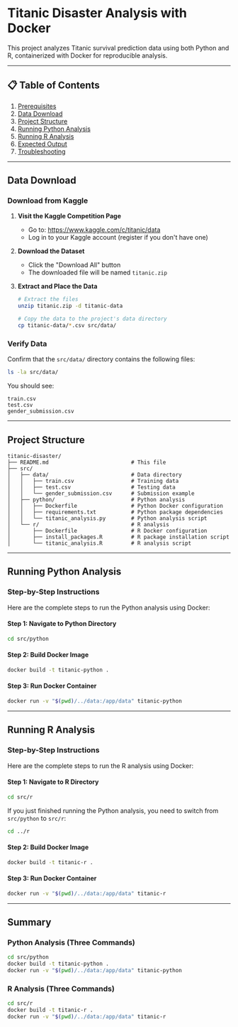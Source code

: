 # Titanic Disaster Analysis with Docker

This project analyzes Titanic survival prediction data using both Python and R, containerized with Docker for reproducible analysis.

---

## 📋 Table of Contents

1. [Prerequisites](#prerequisites)
2. [Data Download](#data-download)
3. [Project Structure](#project-structure)
4. [Running Python Analysis](#running-python-analysis)
5. [Running R Analysis](#running-r-analysis)
6. [Expected Output](#expected-output)
7. [Troubleshooting](#troubleshooting)

---


## Data Download

### Download from Kaggle

1. **Visit the Kaggle Competition Page**
   - Go to: https://www.kaggle.com/c/titanic/data
   - Log in to your Kaggle account (register if you don't have one)

2. **Download the Dataset**
   - Click the "Download All" button
   - The downloaded file will be named `titanic.zip`

3. **Extract and Place the Data**
   ```bash
   # Extract the files
   unzip titanic.zip -d titanic-data
   
   # Copy the data to the project's data directory
   cp titanic-data/*.csv src/data/
   ```

### Verify Data

Confirm that the `src/data/` directory contains the following files:
```bash
ls -la src/data/
```

You should see:
```
train.csv
test.csv
gender_submission.csv
```

---

## Project Structure

```
titanic-disaster/
├── README.md                          # This file
├── src/
│   ├── data/                          # Data directory
│   │   ├── train.csv                  # Training data
│   │   ├── test.csv                   # Testing data
│   │   └── gender_submission.csv      # Submission example
│   ├── python/                        # Python analysis
│   │   ├── Dockerfile                 # Python Docker configuration
│   │   ├── requirements.txt           # Python package dependencies
│   │   └── titanic_analysis.py        # Python analysis script
│   └── r/                             # R analysis
│       ├── Dockerfile                 # R Docker configuration
│       ├── install_packages.R         # R package installation script
│       └── titanic_analysis.R         # R analysis script
```

---

## Running Python Analysis

### Step-by-Step Instructions

Here are the complete steps to run the Python analysis using Docker:

#### Step 1: Navigate to Python Directory

```bash
cd src/python
```

#### Step 2: Build Docker Image

```bash
docker build -t titanic-python .
```


#### Step 3: Run Docker Container

```bash
docker run -v "$(pwd)/../data:/app/data" titanic-python
```

---

## Running R Analysis

### Step-by-Step Instructions

Here are the complete steps to run the R analysis using Docker:

#### Step 1: Navigate to R Directory

```bash
cd src/r
```

If you just finished running the Python analysis, you need to switch from `src/python` to `src/r`:

```bash
cd ../r
```

#### Step 2: Build Docker Image

```bash
docker build -t titanic-r .
```



#### Step 3: Run Docker Container

```bash
docker run -v "$(pwd)/../data:/app/data" titanic-r
```


---

## Summary

### Python Analysis (Three Commands)
```bash
cd src/python
docker build -t titanic-python .
docker run -v "$(pwd)/../data:/app/data" titanic-python
```

### R Analysis (Three Commands)
```bash
cd src/r
docker build -t titanic-r .
docker run -v "$(pwd)/../data:/app/data" titanic-r
```



